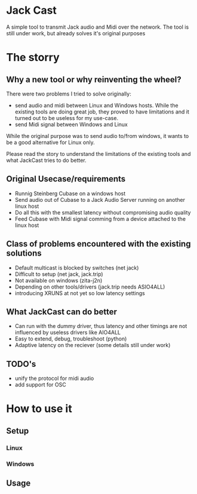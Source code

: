 # Jack Cast

A simple tool to transmit Jack audio and Midi over the network.
The tool is still under work, but already solves it's original purposes

# The storry



## Why a new tool or why reinventing the wheel?

There were two problems I tried to solve originally:
* send audio and midi between Linux and Windows hosts. While the existing tools are doing great job, they proved to have limitations and it turned out to be useless for my use-case.
* send Midi signal between Windows and Linux

While the original purpose was to send audio to/from windows, it wants to be a good alternative for Linux only.

Please read the story to understand the limitations of the existing tools and what JackCast tries to do better.

## Original Usecase/requirements
* Runnig Steinberg Cubase on a windows host
* Send audio out of Cubase to a Jack Audio Server running on another linux host
* Do all this with the smallest latency without compromising audio quality
* Feed Cubase with Midi signal comming from a device attached to the linux host

## Class of problems encountered with the existing solutions
* Default multicast is blocked by switches (net jack)
* Difficult to setup (net jack, jack.trip)
* Not available on windows (zita-j2n)
* Depending on other tools/drivers (jack.trip needs ASIO4ALL)
* introducing XRUNS at not yet so low latency settings

## What JackCast can do better
* Can run with the dummy driver, thus latency and other timings are not influenced by useless drivers like AIO4ALL
* Easy to extend, debug, troubleshoot (python)
* Adaptive latency on the reciever (some details still under work)


## TODO's
* unify the protocol for midi audio 
* add support for OSC


# How to use it

## Setup

### Linux

### Windows


## Usage

